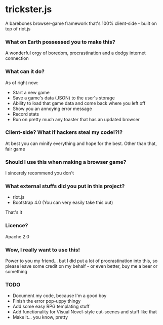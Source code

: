 # trickster.js
A barebones browser-game framework that's 100% client-side - built on top of riot.js

### What on Earth possessed you to make this?
A wonderful orgy of boredom, procrastination and a dodgy internet connection

### What can it do?
As of right now:
- Start a new game
- Save a game's data (JSON) to the user's storage
- Ability to load that game data and come back where you left off
- Show you an annoying error message
- Record stats
- Run on pretty much any toaster that has an updated browser

### Client-side? What if hackers steal my code!?!?
At best you can minify everything and hope for the best. Other than that, fair game

### Should I use this when making a browser game?
I sincerely recommend you don't

### What external stuffs did you put in this project?
- riot.js
- Bootstrap 4.0 (You can very easily take this out)

That's it

### Licence?
Apache 2.0

### Wow, I really want to use this!
Power to you my friend... but I did put a lot of procrastination into this, so please leave some credit on my behalf - or even better, buy me a beer or something

### TODO
- Document my code, because I'm a good boy
- Finish the error pop-uppy thingy
- Add some easy RPG templating stuff
- Add functionality for Visual Novel-style cut-scenes and stuff like that
- Make it... you know, pretty